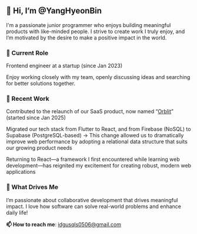 ## 👋 Hi, I’m @YangHyeonBin

I'm a passionate junior programmer who enjoys building meaningful products with like-minded people.
I strive to create work I truly enjoy, and I’m motivated by the desire to make a positive impact in the world.

### 🌱 Current Role
Frontend engineer at a startup (since Jan 2023)

Enjoy working closely with my team, openly discussing ideas and searching for better solutions together.

### 🚀 Recent Work
Contributed to the relaunch of our SaaS product, now named “[Orblit](https://orblit.space)” (started since Jan 2025)

Migrated our tech stack from Flutter to React, and from Firebase (NoSQL) to Supabase (PostgreSQL-based)
→ This change allowed us to dramatically improve web performance by adopting a relational data structure that suits our growing product needs

Returning to React—a framework I first encountered while learning web development—has reignited my excitement for creating robust, modern web applications

### 👀 What Drives Me
I’m passionate about collaborative development that drives meaningful impact. I love how software can solve real-world problems and enhance daily life!

**📫 How to reach me**: idgusqls0506@gmail.com


<!-- <img src="https://github-readme-stats.vercel.app/api?username=YangHyeonBin&show_icons=true&count_private=true"/> -->

<!-- <img src="https://github-readme-stats.vercel.app/api/top-langs?username=YangHyeonBin&layout=compact"/> -->


<!---
YangHyeonBin/YangHyeonBin is a ✨ special ✨ repository because its `README.md` (this file) appears on your GitHub profile.
You can click the Preview link to take a look at your changes.
--->
